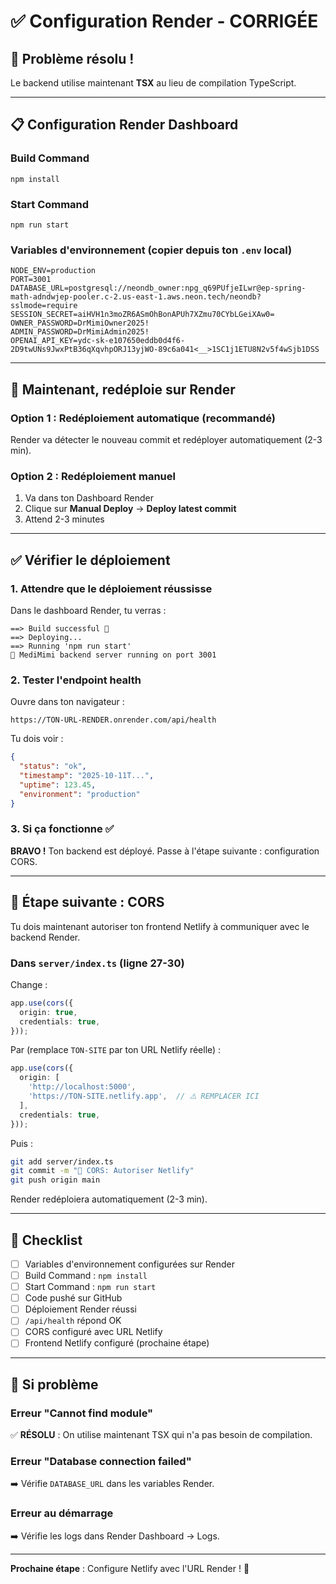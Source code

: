 # ✅ Configuration Render - CORRIGÉE

## 🎉 **Problème résolu !**

Le backend utilise maintenant **TSX** au lieu de compilation TypeScript.

---

## 📋 **Configuration Render Dashboard**

### Build Command
```
npm install
```

### Start Command
```
npm run start
```

### Variables d'environnement (copier depuis ton `.env` local)

```env
NODE_ENV=production
PORT=3001
DATABASE_URL=postgresql://neondb_owner:npg_q69PUfjeILwr@ep-spring-math-adndwjep-pooler.c-2.us-east-1.aws.neon.tech/neondb?sslmode=require
SESSION_SECRET=aiHVH1n3moZR6ASmOhBonAPUh7XZmu70CYbLGeiXAw0=
OWNER_PASSWORD=DrMimiOwner2025!
ADMIN_PASSWORD=DrMimiAdmin2025!
OPENAI_API_KEY=ydc-sk-e107650eddb0d4f6-2D9twUNs9JwxPtB36qXqvhpORJ13yjWO-89c6a041<__>1SC1j1ETU8N2v5f4wSjb1DSS
```

---

## 🚀 **Maintenant, redéploie sur Render**

### Option 1 : Redéploiement automatique (recommandé)
Render va détecter le nouveau commit et redéployer automatiquement (2-3 min).

### Option 2 : Redéploiement manuel
1. Va dans ton Dashboard Render
2. Clique sur **Manual Deploy** → **Deploy latest commit**
3. Attend 2-3 minutes

---

## ✅ **Vérifier le déploiement**

### 1. Attendre que le déploiement réussisse
Dans le dashboard Render, tu verras :
```
==> Build successful 🎉
==> Deploying...
==> Running 'npm run start'
🚀 MediMimi backend server running on port 3001
```

### 2. Tester l'endpoint health
Ouvre dans ton navigateur :
```
https://TON-URL-RENDER.onrender.com/api/health
```

Tu dois voir :
```json
{
  "status": "ok",
  "timestamp": "2025-10-11T...",
  "uptime": 123.45,
  "environment": "production"
}
```

### 3. Si ça fonctionne ✅
**BRAVO !** Ton backend est déployé. Passe à l'étape suivante : configuration CORS.

---

## 🔧 **Étape suivante : CORS**

Tu dois maintenant autoriser ton frontend Netlify à communiquer avec le backend Render.

### Dans `server/index.ts` (ligne 27-30)

Change :
```typescript
app.use(cors({
  origin: true,
  credentials: true,
}));
```

Par (remplace `TON-SITE` par ton URL Netlify réelle) :
```typescript
app.use(cors({
  origin: [
    'http://localhost:5000',
    'https://TON-SITE.netlify.app',  // ⚠️ REMPLACER ICI
  ],
  credentials: true,
}));
```

Puis :
```bash
git add server/index.ts
git commit -m "🔧 CORS: Autoriser Netlify"
git push origin main
```

Render redéploiera automatiquement (2-3 min).

---

## 📝 **Checklist**

- [ ] Variables d'environnement configurées sur Render
- [ ] Build Command : `npm install`
- [ ] Start Command : `npm run start`
- [ ] Code pushé sur GitHub
- [ ] Déploiement Render réussi
- [ ] `/api/health` répond OK
- [ ] CORS configuré avec URL Netlify
- [ ] Frontend Netlify configuré (prochaine étape)

---

## 🐛 **Si problème**

### Erreur "Cannot find module"
✅ **RÉSOLU** : On utilise maintenant TSX qui n'a pas besoin de compilation.

### Erreur "Database connection failed"
➡️ Vérifie `DATABASE_URL` dans les variables Render.

### Erreur au démarrage
➡️ Vérifie les logs dans Render Dashboard → Logs.

---

**Prochaine étape** : Configure Netlify avec l'URL Render ! 🚀
